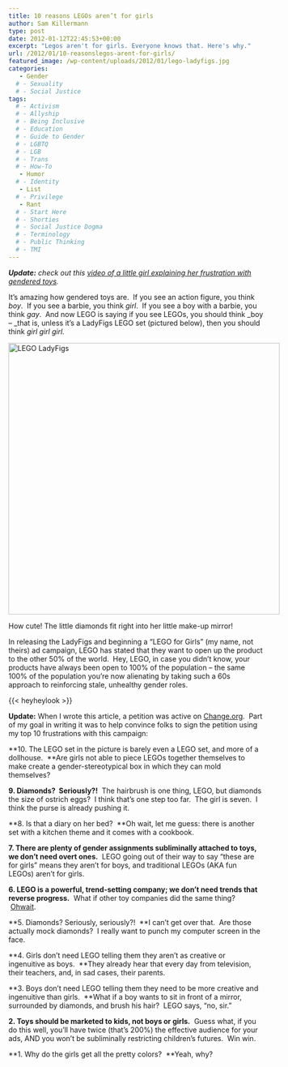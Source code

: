 ```yaml
---
title: 10 reasons LEGOs aren’t for girls
author: Sam Killermann
type: post
date: 2012-01-12T22:45:53+00:00
excerpt: "Legos aren't for girls. Everyone knows that. Here's why."
url: /2012/01/10-reasonslegos-arent-for-girls/
featured_image: /wp-content/uploads/2012/01/lego-ladyfigs.jpg
categories: 
   - Gender
  # - Sexuality
  # - Social Justice
tags:
  # - Activism
  # - Allyship
  # - Being Inclusive
  # - Education
  # - Guide to Gender
  # - LGBTQ
  # - LGB
  # - Trans
  # - How-To
   - Humor
  # - Identity
   - List
  # - Privilege
   - Rant
  # - Start Here
  # - Shorties
  # - Social Justice Dogma
  # - Terminology
  # - Public Thinking
  # - TMI
---
```

<address class="focus">
  <strong>Update:</strong> check out this <a title="Little girl goes on a rant over pink toys [VIDEO]" href="/2012/01/little-girl-goes-on-a-rant-over-pink-toys-video/">video of a little girl explaining her frustration with gendered toys</a>.
</address>

It&#8217;s amazing how gendered toys are.  If you see an action figure, you think _boy_.  If you see a barbie, you think _girl_.  If you see a boy with a barbie, you think _gay_.  And now LEGO is saying if you see LEGOs, you should think _boy &#8211; _that is, unless it&#8217;s a LadyFigs LEGO set (pictured below), then you should think _girl girl girl._

<div id="attachment_722" style="width: 546px" class="wp-caption alignnone">
  <a href="/wp-content/uploads/2012/01/lego-ladyfigs.jpg"><img aria-describedby="caption-attachment-722" class=" wp-image-722  lazy-load" title="LEGO LadyFigs" data-src="/wp-content/uploads/2012/01/lego-ladyfigs.jpg" alt="LEGO LadyFigs" width="536" data-srcset="/wp-content/uploads/2012/01/lego-ladyfigs.jpg 556w, /wp-content/uploads/2012/01/lego-ladyfigs-300x225.jpg 300w" sizes="(max-width: 556px) 100vw, 556px" /></a>
  
  <p id="caption-attachment-722" class="wp-caption-text">
    How cute! The little diamonds fit right into her little make-up mirror!
  </p>
</div>

In releasing the LadyFigs and beginning a &#8220;LEGO for Girls&#8221; (my name, not theirs) ad campaign, LEGO has stated that they want to open up the product to the other 50% of the world.  Hey, LEGO, in case you didn&#8217;t know, your products have always been open to 100% of the population &#8211; the same 100% of the population you&#8217;re now alienating by taking such a 60s approach to reinforcing stale, unhealthy gender roles.

{{< heyheylook >}}

**Update:** When I wrote this article, a petition was active on <a title="Change.org" href="http://www.change.org/petitions/tell-lego-to-stop-selling-out-girls-liberatelegos" target="_blank">Change.org</a>.  Part of my goal in writing it was to help convince folks to sign the petition using my top 10 frustrations with this campaign:

**10. The LEGO set in the picture is barely even a LEGO set, and more of a dollhouse.  **Are girls not able to piece LEGOs together themselves to make create a gender-stereotypical box in which they can mold themselves?

**9. Diamonds?  Seriously?!**  The hairbrush is one thing, LEGO, but diamonds the size of ostrich eggs?  I think that&#8217;s one step too far.  The girl is seven.  I think the purse is already pushing it.

**8. Is that a diary on her bed?  **Oh wait, let me guess: there is another set with a kitchen theme and it comes with a cookbook.

**7. There are plenty of gender assignments subliminally attached to toys, we don&#8217;t need overt ones.**  LEGO going out of their way to say &#8220;these are for girls&#8221; means they aren&#8217;t for boys, and traditional LEGOs (AKA fun LEGOs) aren&#8217;t for girls.

**6. LEGO is a powerful, trend-setting company; we don&#8217;t need trends that reverse progress.**  What if other toy companies did the same thing?  <a title="Creepy Crawlers" href="http://en.wikipedia.org/wiki/Creepy_Crawlers" target="_blank">Ohwait</a>.

**5. Diamonds? Seriously, seriously?!  **I can&#8217;t get over that.  Are those actually mock diamonds?  I really want to punch my computer screen in the face.

**4. Girls don&#8217;t need LEGO telling them they aren&#8217;t as creative or ingenuitive as boys.  **They already hear that every day from television, their teachers, and, in sad cases, their parents.

**3. Boys don&#8217;t need LEGO telling them they need to be more creative and ingenuitive than girls.  **What if a boy wants to sit in front of a mirror, surrounded by diamonds, and brush his hair?  LEGO says, &#8220;no, sir.&#8221;

**2. Toys should be marketed to kids, not boys or girls.**  Guess what, if you do this well, you&#8217;ll have twice (that&#8217;s 200%) the effective audience for your ads, AND you won&#8217;t be subliminally restricting children&#8217;s futures.  Win win.

**1. Why do the girls get all the pretty colors?  **Yeah, why?